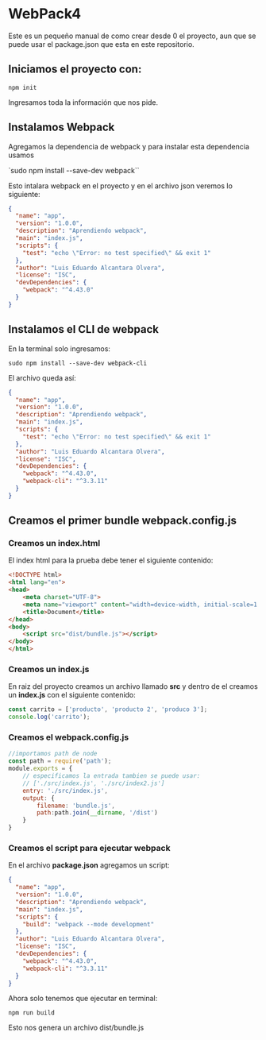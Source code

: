 # WebPack4

Este es un pequeño manual de como crear desde 0 el proyecto, aun que se puede usar el package.json que esta en este repositorio.

## Iniciamos el proyecto con:

`npm init`

Ingresamos toda la información que nos pide.

## Instalamos Webpack

Agregamos la dependencia de webpack y para instalar esta dependencia usamos

`sudo npm install --save-dev webpack``

Esto intalara webpack en el proyecto y en el archivo json veremos lo siguiente:

```json
{
  "name": "app",
  "version": "1.0.0",
  "description": "Aprendiendo webpack",
  "main": "index.js",
  "scripts": {
    "test": "echo \"Error: no test specified\" && exit 1"
  },
  "author": "Luis Eduardo Alcantara Olvera",
  "license": "ISC",
  "devDependencies": {
    "webpack": "^4.43.0"
  }
}
```
## Instalamos el CLI de webpack

En la terminal solo ingresamos:

`sudo npm install --save-dev webpack-cli`

El archivo queda así:

```json
{
  "name": "app",
  "version": "1.0.0",
  "description": "Aprendiendo webpack",
  "main": "index.js",
  "scripts": {
    "test": "echo \"Error: no test specified\" && exit 1"
  },
  "author": "Luis Eduardo Alcantara Olvera",
  "license": "ISC",
  "devDependencies": {
    "webpack": "^4.43.0",
    "webpack-cli": "^3.3.11"
  }
}
```

## Creamos el primer bundle webpack.config.js

### Creamos un index.html

El index html para la prueba debe tener el siguiente contenido:

```html
<!DOCTYPE html>
<html lang="en">
<head>
    <meta charset="UTF-8">
    <meta name="viewport" content="width=device-width, initial-scale=1.0">
    <title>Document</title>
</head>
<body>
    <script src="dist/bundle.js"></script>
</body>
</html>
```

### Creamos un index.js

En raiz del proyecto creamos un archivo llamado **src** y dentro de el creamos un **index.js** con el siguiente contenido:

```js
const carrito = ['producto', 'producto 2', 'produco 3'];
console.log('carrito');
```

### Creamos el webpack.config.js

```js
//importamos path de node
const path = require('path'); 
module.exports = {
    // especificamos la entrada tambien se puede usar:
    // ['./src/index.js', './src/index2.js']
    entry: './src/index.js',
    output: {
        filename: 'bundle.js',
        path:path.join(__dirname, '/dist')
    }
}
```
### Creamos el script para ejecutar webpack

En el archivo **package.json** agregamos un script:

```json
{
  "name": "app",
  "version": "1.0.0",
  "description": "Aprendiendo webpack",
  "main": "index.js",
  "scripts": {
    "build": "webpack --mode development"
  },
  "author": "Luis Eduardo Alcantara Olvera",
  "license": "ISC",
  "devDependencies": {
    "webpack": "^4.43.0",
    "webpack-cli": "^3.3.11"
  }
}
```

Ahora solo tenemos que ejecutar en terminal:

`npm run build`

Esto nos genera un archivo dist/bundle.js